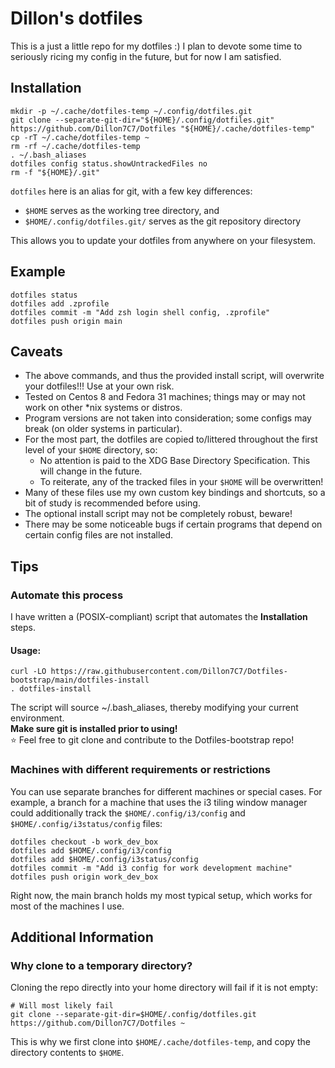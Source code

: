 # Dillon's dotfiles

This is a just a little repo for my dotfiles :)
I plan to devote some time to seriously ricing my config in the future, but for now I am satisfied.

## Installation

```
mkdir -p ~/.cache/dotfiles-temp ~/.config/dotfiles.git
git clone --separate-git-dir="${HOME}/.config/dotfiles.git" https://github.com/Dillon7C7/Dotfiles "${HOME}/.cache/dotfiles-temp"
cp -rT ~/.cache/dotfiles-temp ~
rm -rf ~/.cache/dotfiles-temp
. ~/.bash_aliases
dotfiles config status.showUntrackedFiles no
rm -f "${HOME}/.git"
```

`dotfiles` here is an alias for git, with a few key differences:
- `$HOME` serves as the working tree directory, and
- `$HOME/.config/dotfiles.git/` serves as the git repository directory

This allows you to update your dotfiles from anywhere on your filesystem.

## Example

```
dotfiles status
dotfiles add .zprofile
dotfiles commit -m "Add zsh login shell config, .zprofile"
dotfiles push origin main
```

## Caveats

- The above commands, and thus the provided install script, will overwrite your dotfiles!!! Use at your own risk.
- Tested on Centos 8 and Fedora 31 machines; things may or may not work on other \*nix systems or distros.
- Program versions are not taken into consideration; some configs may break (on older systems in particular).
- For the most part, the dotfiles are copied to/littered throughout the first level of your `$HOME` directory, so:
	- No attention is paid to the XDG Base Directory Specification. This will change in the future.
	- To reiterate, any of the tracked files in your `$HOME` will be overwritten!
- Many of these files use my own custom key bindings and shortcuts, so a bit of study is recommended before using.
- The optional install script may not be completely robust, beware!
- There may be some noticeable bugs if certain programs that depend on certain config files are not installed.

## Tips

### Automate this process
I have written a (POSIX-compliant) script that automates the **Installation** steps.

#### Usage:
```
curl -LO https://raw.githubusercontent.com/Dillon7C7/Dotfiles-bootstrap/main/dotfiles-install
. dotfiles-install
```

The script will source ~/.bash\_aliases, thereby modifying your current environment.\
**Make sure git is installed prior to using!**\
:star: Feel free to git clone and contribute to the Dotfiles-bootstrap repo!

### Machines with different requirements or restrictions

You can use separate branches for different machines or special cases.
For example, a branch for a machine that uses the i3 tiling window manager could additionally track the `$HOME/.config/i3/config` and `$HOME/.config/i3status/config` files:

```
dotfiles checkout -b work_dev_box
dotfiles add $HOME/.config/i3/config
dotfiles add $HOME/.config/i3status/config
dotfiles commit -m "Add i3 config for work development machine"
dotfiles push origin work_dev_box
```
Right now, the main branch holds my most typical setup, which works for most of the machines I use.

## Additional Information

### Why clone to a temporary directory?

Cloning the repo directly into your home directory will fail if it is not empty:

```
# Will most likely fail
git clone --separate-git-dir=$HOME/.config/dotfiles.git https://github.com/Dillon7C7/Dotfiles ~
```

This is why we first clone into `$HOME/.cache/dotfiles-temp`, and copy the directory contents to `$HOME`.
